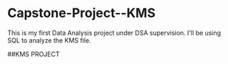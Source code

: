 # Capstone-Project--KMS
This is my  first Data Analysis project under DSA supervision. I'll be using SQL to analyze the KMS file.

##KMS PROJECT
